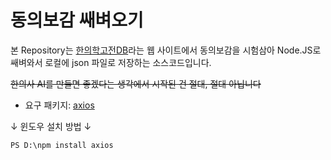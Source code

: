 # 동의보감 쌔벼오기

본 Repository는 [한의학고전DB](https://mediclassics.kr/books/8/)라는 웹 사이트에서 동의보감을 시험삼아 Node.JS로 쌔벼와서 로컬에 json 파일로 저장하는 소스코드입니다.

~~한의사 AI를 만들면 좋겠다는 생각에서 시작된 건 절대, 절대 아닙니다~~

* 요구 패키지: [axios](https://github.com/axios/axios)

↓ 윈도우 설치 방법 ↓
```
PS D:\npm install axios
```